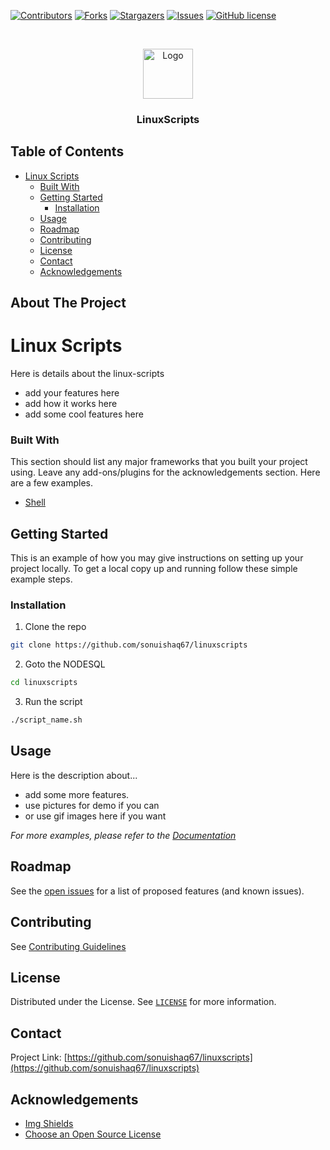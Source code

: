 [![Contributors][contributors-shield]][contributors-url]
[![Forks][forks-shield]][forks-url]
[![Stargazers][stars-shield]][stars-url]
[![Issues][issues-shield]][issues-url]
[![GitHub license](https://img.shields.io/github/license/mycrazyfish/nodesql)](https://github.com/mycrazyfish/nodesql)

<!-- PROJECT LOGO -->
<br />
<p align="center">
  <a href="https://github.com/sonuishaq67/linuxscripts">
    <img src="assets/logo-readme.png" alt="Logo" width="80" height="80">
  </a>
  <h3 align="center">LinuxScripts</h3>
</p>

<!-- TABLE OF CONTENTS -->

## Table of Contents

- [Linux Scripts](#linux-scripts)
  - [Built With](#built-with)
  - [Getting Started](#getting-started)
    - [Installation](#installation)
  - [Usage](#usage)
  - [Roadmap](#roadmap)
  - [Contributing](#contributing)
  - [License](#license)
  - [Contact](#contact)
  - [Acknowledgements](#acknowledgements)

<!-- ABOUT THE PROJECT -->

## About The Project

<p align="center">
  <a href="https://github.com/sonuishaq67/linuxscripts">
    <!-- You can add logo for your LinuxScript -->
    <!-- <img src="" alt="Logo" width="100" height="100"> -->
  </a>
</p>

# Linux Scripts

Here is details about the linux-scripts

- add your features here
- add how it works here
- add some cool features here

### Built With

This section should list any major frameworks that you built your project using. Leave any add-ons/plugins for the acknowledgements section. Here are a few examples.

- [Shell](https://www.shellscript.sh/)

<!-- GETTING STARTED -->

## Getting Started

This is an example of how you may give instructions on setting up your project locally.
To get a local copy up and running follow these simple example steps.

### Installation

1. Clone the repo

```sh
git clone https://github.com/sonuishaq67/linuxscripts
```

2. Goto the NODESQL

```sh
cd linuxscripts
```

3. Run the script

```sh
./script_name.sh
```

<!-- USAGE EXAMPLES -->

## Usage

Here is the description about...

- add some more features.
- use pictures for demo if you can
- or use gif images here if you want

<!-- Here you can add documentation link for the more user-understanble -->

_For more examples, please refer to the [Documentation]()_

<!-- ROADMAP -->

## Roadmap

See the [open issues](https://github.com/sonuishaq67/linuxscripts) for a list of proposed features (and known issues).

<!-- CONTRIBUTING -->

## Contributing

See [Contributing Guidelines](https://github.com/sonuishaq67/linuxscripts/blob/master/CONTRIBUTING.md)


<!-- LICENSE -->

## License

<!-- Here you can add license link  -->

Distributed under the License. See [`LICENSE`](https://github.com/sonuishaq67/linuxscripts/blob/master/LICENSE) for more information.

<!-- CONTACT -->

## Contact

Project Link: [https://github.com/sonuishaq67/linuxscripts](https://github.com/sonuishaq67/linuxscripts)

<!-- ACKNOWLEDGEMENTS -->

## Acknowledgements

- [Img Shields](https://shields.io)
- [Choose an Open Source License](https://choosealicense.com)

<!-- MD LINKS & IMAGES -->
<!-- https://www.markdownguide.org/basic-syntax/#reference-style-links -->

[contributors-shield]: https://img.shields.io/github/contributors/sonuishaq67/linuxscripts.svg?style=flat
[contributors-url]: https://github.com/sonuishaq67/linuxscripts/graphs/contributors
[forks-shield]: https://img.shields.io/github/forks/sonuishaq67/linuxscripts.svg?style=flat
[forks-url]: https://github.com/sonuishaq67/linuxscripts/network/members
[stars-shield]: https://img.shields.io/github/stars/sonuishaq67/linuxscripts.svg?style=flat
[stars-url]: https://github.com/sonuishaq67/linuxscripts/stargazers
[issues-shield]: https://img.shields.io/github/issues/sonuishaq67/linuxscripts.svg?style=flat
[issues-url]: https://github.com/sonuishaq67/linuxscripts/issues
